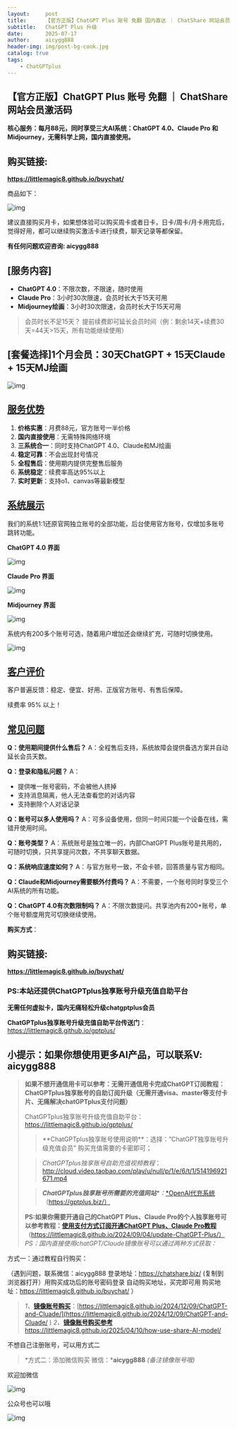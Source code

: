 ```yaml
---
layout:     post
title:      【官方正版】ChatGPT Plus 账号 免翻 国内直达 ｜ ChatShare 网站会员激活码
subtitle:   ChatGPT Plus 升级
date:       2025-07-17
author:     aicygg888
header-img: img/post-bg-cook.jpg
catalog: true
tags:
    - ChatGPTplus
---
```


## 【官方正版】ChatGPT Plus 账号 免翻 ｜ ChatShare 网站会员激活码

**核心服务：每月88元，同时享受三大AI系统：ChatGPT 4.0、Claude Pro 和 Midjourney，无需科学上网，国内直接使用。**

## 购买链接:

**https://littlemagic8.github.io/buychat/**

商品如下：

![img](https://pic1.zhimg.com/80/v2-f85caf1d615041ec81b7f2e981c6d719_720w.png)

建议直接购买月卡，如果想体验可以购买周卡或者日卡，日卡/周卡/月卡用完后，觉得好用，都可以继续购买激活卡进行续费，聊天记录等都保留。

**有任何问题欢迎咨询: aicygg888**

## [服务内容]

- **ChatGPT 4.0**：不限次数，不限速，随时使用
- **Claude Pro**：3小时30次限速，会员时长大于15天可用
- **Midjourney绘画**：3小时30次限速，会员时长大于15天可用

> 会员时长不足15天？ 提前续费即可延长会员时间（例：剩余14天+续费30天=44天>15天，所有功能继续使用）

## [套餐选择]**1个月会员**：30天ChatGPT + 15天Claude + 15天MJ绘画

![img](https://pica.zhimg.com/80/v2-b541faa7cd71e91bd8dfb56925d3a0f6_720w.jpg?source=d16d100b)

## [服务优势](https://zhuanlan.zhihu.com/p/1929215990304081614/edit#服务优势)

1. **价格实惠**：月费88元，官方账号一半价格
2. **国内直接使用**：无需特殊网络环境
3. **三系统合一**：同时支持ChatGPT 4.0、Claude和MJ绘画
4. **稳定可靠**：不会出现封号情况
5. **全程售后**：使用期内提供完整售后服务
6. **系统稳定**：续费率高达95%以上
7. **实时更新**：支持o1、canvas等最新模型

## [系统展示](https://zhuanlan.zhihu.com/p/1929215990304081614/edit#系统展示)

我们的系统1:1还原官网独立账号的全部功能，后台使用官方账号，仅增加多账号跳转功能。

**ChatGPT 4.0 界面**

![img](https://pic1.zhimg.com/80/v2-f49f3b644af3f336b73c53603a898a33_720w.jpg?source=d16d100b)

**Claude Pro 界面**

![img](https://picx.zhimg.com/80/v2-b65270a03b9bfd44f2633b055b81c9ba_720w.jpg?source=d16d100b)

**Midjourney 界面**

![img](https://pic1.zhimg.com/80/v2-5944bcf921b9556468ed77b7ec1397ae_720w.jpg?source=d16d100b)

系统内有200多个账号可选，随着用户增加还会继续扩充，可随时切换使用。

![img](https://pic1.zhimg.com/80/v2-8e29f1663ed56d9bf77b9b98c69acb24_720w.jpg?source=d16d100b)

## [客户评价](https://zhuanlan.zhihu.com/p/1929215990304081614/edit#客户评价)

客户普遍反馈：稳定、便宜、好用、正版官方账号、有售后保障。

续费率 95% 以上！

## [常见问题](https://zhuanlan.zhihu.com/p/1929215990304081614/edit#常见问题)

**Q：使用期间提供什么售后？** A：全程售后支持，系统故障会提供备选方案并自动延长会员天数。

**Q：登录和隐私问题？** A：

- 提供唯一账号密码，不会被他人挤掉
- 支持消息隔离，他人无法查看您的对话内容
- 支持删除个人对话记录

**Q：账号可以多人使用吗？** A：可多设备使用，但同一时间只能一个设备在线，需错开使用时间。

**Q：账号类型？** A：系统账号是独立唯一的，内部ChatGPT Plus账号是共用的，可随时切换，只共享提问次数，不共享聊天数据。

**Q：系统响应速度如何？** A：与官方账号一致，不会卡顿，回答质量与官方相同。

**Q：Claude和Midjourney需要额外付费吗？** A：不需要，一个账号同时享受三个AI系统的所有功能。

**Q：ChatGPT 4.0有次数限制吗？** A：不限次数提问。共享池内有200+账号，单个账号额度用完可切换继续使用。

**购买方式**：

## 购买链接:

**https://littlemagic8.github.io/buychat/**

### PS:本站还提供ChatGPTplus独享账号升级充值自助平台

**无需任何虚拟卡，国内无痛轻松升级chatgptplus会员**

**ChatGPTplus独享账号升级充值自助平台传送门**：https://littlemagic8.github.io/gptplus/



## **小提示：如果你想使用更多AI产品，可以联系V: aicygg888**

> **如果不想开通信用卡可以参考：无需开通信用卡完成ChatGPT订阅教程：ChatGPTplus独享账号的自助订阅升级（无需开通visa、master等支付卡片、无痛解决chatGPTplus支付问题）**
>
> ChatGPTplus独享账号升级充值自助平台：https://littlemagic8.github.io/gptplus/
>
> > **ChatGPTplus独享账号使用说明\**：选择：”ChatGPT独享账号升级充值会员” 购买充值需要的卡密即可；
>
> > *ChatGPTplus独享账号自助充值视频教程*：http://cloud.video.taobao.com/play/u/null/p/1/e/6/t/1/514196921671.mp4 
>
> > ***ChatGPTplus独享账号所需要的充值网站**\*：*[*OpenAI代充系统](https://gptplus.biz/) （https://gptplus.biz/）
>
> **PS:如果你需要开通自己的ChatGPT Plus、Claude Pro的个人独享账号可以参考教程：**[**使用支付方式订阅开通ChatGPT Plus、Claude Pro教程**](https://littlemagic8.github.io/2024/09/04/update-ChatGPT-Plus/) （https://littlemagic8.github.io/2024/09/04/update-ChatGPT-Plus/） *PS：国内直接使用chatGPT/Claude镜像账号可以通过两种方式获取：*

方式一：通过教程自行购买：

（遇到问题，联系微信：aicygg888 登录地址：https://chatshare.biz/ (复制到浏览器打开）用购买成功后的账号密码登录 自动购买地址，买完即可用 购买地址：https://littlemagic8.github.io/buychat/ ）

> *1、*[**镜像账号购买**](https://littlemagic8.github.io/2024/12/09/ChatGPT-and-Cluade/)：[https://littlemagic8.github.io/2024/12/09/ChatGPT-and-Cluade/](https://littlemagic8.github.io/2024/12/09/ChatGPT-and-Cluade/ )  *2、*[**镜像账号购买参考**](https://littlemagic8.github.io/2025/04/10/how-use-share-AI-model/) https://littlemagic8.github.io/2025/04/10/how-use-share-AI-model/

不想自己注册账号，可以用方式二

> *方式二：添加微信购买 微信：***aicygg888** *(备注镜像账号哦)*

欢迎加微信

![img](https://picx.zhimg.com/80/v2-46f7cfd62d1e94381388ab08b0fea3af_720w.png)

公众号也可以哦

![img](https://pic1.zhimg.com/80/v2-4e622b64238b20948a02e0c988ca5704_720w.png)